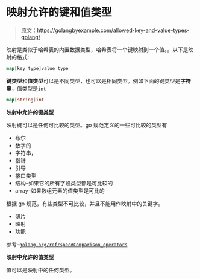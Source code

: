 # 映射允许的键和值类型

> 原文：<https://golangbyexample.com/allowed-key-and-value-types-golang/>

映射是类似于哈希表的内置数据类型，哈希表将一个键映射到一个值。。以下是映射的格式:

```go
map[key_type]value_type
```

**键类型**和**值类型**可以是不同类型，也可以是相同类型。例如下面的键类型是**字符串**，值类型是`int`

```go
map[string]int
```

**映射中允许的键类型**

映射键可以是任何可比较的类型。go 规范定义的一些可比较的类型有

*   布尔
*   数字的
*   字符串，
*   指针
*   引导
*   接口类型
*   结构–如果它的所有字段类型都是可比较的
*   array–如果数组元素的值类型是可比的

根据 go 规范，有些类型不可比较，并且不能用作映射中的关键字。

*   薄片
*   映射
*   功能

参考–[`golang.org/ref/spec#Comparison_operators`](https://golang.org/ref/spec#Comparison_operators)

**映射中允许的值类型**

值可以是映射中的任何类型。